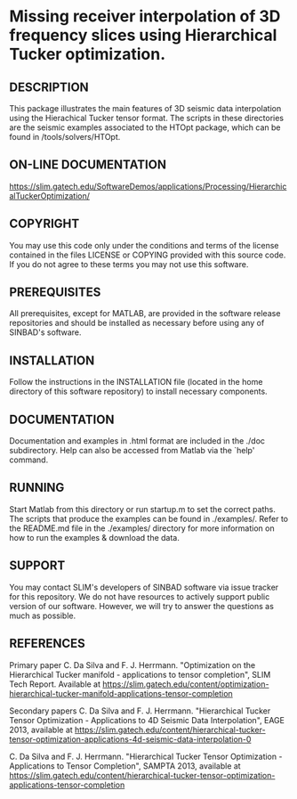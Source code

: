 # Missing receiver interpolation of 3D frequency slices using Hierarchical Tucker optimization.


## DESCRIPTION ##
This package illustrates the main features of 3D seismic data interpolation using the Hierachical Tucker tensor format. The scripts in these directories are the seismic examples associated to the HTOpt package, which can be found in /tools/solvers/HTOpt.

## ON-LINE DOCUMENTATION ##
<https://slim.gatech.edu/SoftwareDemos/applications/Processing/HierarchicalTuckerOptimization/>


## COPYRIGHT ##
You may use this code only under the conditions and terms of the license contained in the files LICENSE or COPYING provided with this source code. If you do not agree to these terms you may not use this software.


## PREREQUISITES ##

All prerequisites, except for MATLAB, are provided in the software release repositories and should be installed as necessary before using any of SINBAD's software.


## INSTALLATION ##
Follow the instructions in the INSTALLATION file (located in the home directory of this software repository) to install necessary components.

## DOCUMENTATION ##
Documentation and examples in .html format are included in the ./doc subdirectory.
Help can also be accessed from Matlab via the `help' command.

## RUNNING ##
Start Matlab from this directory or run startup.m to set the correct paths. The scripts that produce the examples can be found in ./examples/. Refer to the README.md file in the ./examples/ directory for more information on how to run the examples & download the data.


## SUPPORT ##
 You may contact SLIM's developers of SINBAD software via issue tracker for this repository. We do not have resources to actively support public version of our software. However, we will try to answer the questions as much as possible.


## REFERENCES ##
Primary paper
C. Da Silva and F. J. Herrmann. "Optimization on the Hierarchical Tucker manifold - applications to tensor completion", SLIM Tech Report. Available at <https://slim.gatech.edu/content/optimization-hierarchical-tucker-manifold-applications-tensor-completion>

Secondary papers
C. Da Silva and F. J. Herrmann. "Hierarchical Tucker Tensor Optimization - Applications to 4D Seismic Data Interpolation", EAGE 2013, available at <https://slim.gatech.edu/content/hierarchical-tucker-tensor-optimization-applications-4d-seismic-data-interpolation-0>

C. Da Silva and F. J. Herrmann. "Hierarchical Tucker Tensor Optimization - Applications to Tensor Completion", SAMPTA 2013, available at <https://slim.gatech.edu/content/hierarchical-tucker-tensor-optimization-applications-tensor-completion>
